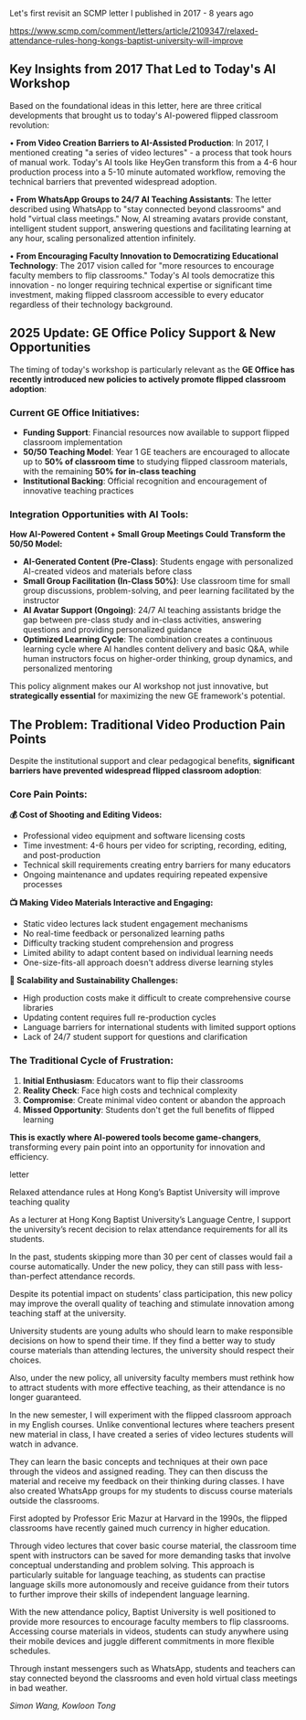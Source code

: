 

Let's first revisit an SCMP letter I published in 2017 - 8 years ago 

https://www.scmp.com/comment/letters/article/2109347/relaxed-attendance-rules-hong-kongs-baptist-university-will-improve

## Key Insights from 2017 That Led to Today's AI Workshop

Based on the foundational ideas in this letter, here are three critical developments that brought us to today's AI-powered flipped classroom revolution:

• **From Video Creation Barriers to AI-Assisted Production**: In 2017, I mentioned creating "a series of video lectures" - a process that took hours of manual work. Today's AI tools like HeyGen transform this from a 4-6 hour production process into a 5-10 minute automated workflow, removing the technical barriers that prevented widespread adoption.

• **From WhatsApp Groups to 24/7 AI Teaching Assistants**: The letter described using WhatsApp to "stay connected beyond classrooms" and hold "virtual class meetings." Now, AI streaming avatars provide constant, intelligent student support, answering questions and facilitating learning at any hour, scaling personalized attention infinitely.

• **From Encouraging Faculty Innovation to Democratizing Educational Technology**: The 2017 vision called for "more resources to encourage faculty members to flip classrooms." Today's AI tools democratize this innovation - no longer requiring technical expertise or significant time investment, making flipped classroom accessible to every educator regardless of their technology background.

## 2025 Update: GE Office Policy Support & New Opportunities

The timing of today's workshop is particularly relevant as the **GE Office has recently introduced new policies to actively promote flipped classroom adoption**:

### Current GE Office Initiatives:
- **Funding Support**: Financial resources now available to support flipped classroom implementation
- **50/50 Teaching Model**: Year 1 GE teachers are encouraged to allocate up to **50% of classroom time** to studying flipped classroom materials, with the remaining **50% for in-class teaching**
- **Institutional Backing**: Official recognition and encouragement of innovative teaching practices

### Integration Opportunities with AI Tools:
**How AI-Powered Content + Small Group Meetings Could Transform the 50/50 Model:**

- **AI-Generated Content (Pre-Class)**: Students engage with personalized AI-created videos and materials before class
- **Small Group Facilitation (In-Class 50%)**: Use classroom time for small group discussions, problem-solving, and peer learning facilitated by the instructor
- **AI Avatar Support (Ongoing)**: 24/7 AI teaching assistants bridge the gap between pre-class study and in-class activities, answering questions and providing personalized guidance
- **Optimized Learning Cycle**: The combination creates a continuous learning cycle where AI handles content delivery and basic Q&A, while human instructors focus on higher-order thinking, group dynamics, and personalized mentoring

This policy alignment makes our AI workshop not just innovative, but **strategically essential** for maximizing the new GE framework's potential.

## The Problem: Traditional Video Production Pain Points

Despite the institutional support and clear pedagogical benefits, **significant barriers have prevented widespread flipped classroom adoption**:

### Core Pain Points:

**💰 Cost of Shooting and Editing Videos:**
- Professional video equipment and software licensing costs
- Time investment: 4-6 hours per video for scripting, recording, editing, and post-production
- Technical skill requirements creating entry barriers for many educators
- Ongoing maintenance and updates requiring repeated expensive processes

**📺 Making Video Materials Interactive and Engaging:**
- Static video lectures lack student engagement mechanisms
- No real-time feedback or personalized learning paths
- Difficulty tracking student comprehension and progress
- Limited ability to adapt content based on individual learning needs
- One-size-fits-all approach doesn't address diverse learning styles

**🔄 Scalability and Sustainability Challenges:**
- High production costs make it difficult to create comprehensive course libraries
- Updating content requires full re-production cycles
- Language barriers for international students with limited support options
- Lack of 24/7 student support for questions and clarification

### The Traditional Cycle of Frustration:
1. **Initial Enthusiasm**: Educators want to flip their classrooms
2. **Reality Check**: Face high costs and technical complexity  
3. **Compromise**: Create minimal video content or abandon the approach
4. **Missed Opportunity**: Students don't get the full benefits of flipped learning

**This is exactly where AI-powered tools become game-changers**, transforming every pain point into an opportunity for innovation and efficiency. 



letter 


Relaxed attendance rules at Hong Kong’s Baptist University will improve teaching quality

As a lecturer at Hong Kong Baptist University’s Language Centre, I support the university’s recent decision to relax attendance requirements for all its students.

In the past, students skipping more than 30 per cent of classes would fail a course automatically. Under the new policy, they can still pass with less-than-perfect attendance records.

Despite its potential impact on students’ class participation, this new policy may improve the overall quality of teaching and stimulate innovation among teaching staff at the university.

University students are young adults who should learn to make responsible decisions on how to spend their time. If they find a better way to study course materials than attending lectures, the university should respect their choices.

Also, under the new policy, all university faculty members must rethink how to attract students with more effective teaching, as their attendance is no longer guaranteed.

In the new semester, I will experiment with the flipped classroom approach in my English courses. Unlike conventional lectures where teachers present new material in class, I have created a series of video lectures students will watch in advance.

They can learn the basic concepts and techniques at their own pace through the videos and assigned reading. They can then discuss the material and receive my feedback on their thinking during classes. I have also created WhatsApp groups for my students to discuss course materials outside the classrooms.

First adopted by Professor Eric Mazur at Harvard in the 1990s, the flipped classrooms have recently gained much currency in higher education.

Through video lectures that cover basic course material, the classroom time spent with instructors can be saved for more demanding tasks that involve conceptual understanding and problem solving. This approach is particularly suitable for language teaching, as students can practise language skills more autonomously and receive guidance from their tutors to further improve their skills of independent language learning.

With the new attendance policy, Baptist University is well positioned to provide more resources to encourage faculty members to flip classrooms. Accessing course materials in videos, students can study anywhere using their mobile devices and juggle different commitments in more flexible schedules.

Through instant messengers such as WhatsApp, students and teachers can stay connected beyond the classrooms and even hold virtual class meetings in bad weather.

*Simon Wang, Kowloon Tong*
